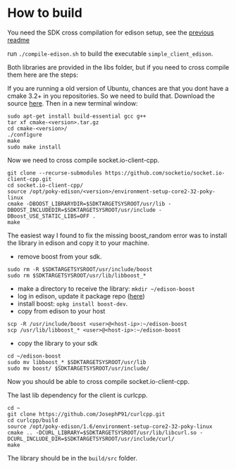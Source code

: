 
How to build
============

You need the SDK cross compilation for edison setup, see the [previous readme](https://github.com/hudovisk/client-server-iotivity/blob/master/README.md)

run `./compile-edison.sh` to build the executable `simple_client_edison`.

Both libraries are provided in the libs folder, but if you need to cross compile them here are the steps:

If you are running a old version of Ubuntu, chances are that you dont have a cmake 3.2+ in you repositories. So we need
to build that. Download the source [here](https://cmake.org/download/). Then in a new terminal window:
```
sudo apt-get install build-essential gcc g++
tar xf cmake-<version>.tar.gz
cd cmake-<version>/
./configure
make
sudo make install
```

Now we need to cross compile socket.io-client-cpp.
```
git clone --recurse-submodules https://github.com/socketio/socket.io-client-cpp.git
cd socket.io-client-cpp/
source /opt/poky-edison/<version>/environment-setup-core2-32-poky-linux
cmake -DBOOST_LIBRARYDIR=$SDKTARGETSYSROOT/usr/lib -DBOOST_INCLUDEDIR=$SDKTARGETSYSROOT/usr/include -DBoost_USE_STATIC_LIBS=OFF .
make
```
The easiest way I found to fix the missing boost_random error was to install the library in edison and copy it to your machine.
 - remove boost from your sdk.
 ```
 sudo rm -R $SDKTARGETSYSROOT/usr/include/boost
 sudo rm $SDKTARGETSYSROOT/usr/lib/libboost_*
 ```
 - make a directory to receive the library: `mkdir ~/edison-boost`
 - log in edison, update it package repo ([here](http://alextgalileo.altervista.org/edison-package-repo-configuration-instructions.html))
 - install boost: `opkg install boost-dev`.
 - copy from edison to your host
 ```
 scp -R /usr/include/boost <user>@<host-ip>:~/edison-boost
 scp /usr/lib/libboost_* <user>@<host-ip>:~/edison-boost
 ```
 
 - copy the library to your sdk
 ```
 cd ~/edison-boost
 sudo mv libboost_* $SDKTARGETSYSROOT/usr/lib
 sudo mv boost/ $SDKTARGETSYSROOT/usr/include/
 ```
 
 Now you should be able to cross compile socket.io-client-cpp.
 
 The last lib dependency for the client is curlcpp.
 ```
 cd ~
 git clone https://github.com/JosephP91/curlcpp.git
 cd curlcpp/build
 source /opt/poky-edison/1.6/environment-setup-core2-32-poky-linux
 cmake .. -DCURL_LIBRARY=$SDKTARGETSYSROOT/usr/lib/libcurl.so -DCURL_INCLUDE_DIR=$SDKTARGETSYSROOT/usr/include/curl/
 make
 ```
 The library should be in the `build/src` folder.
